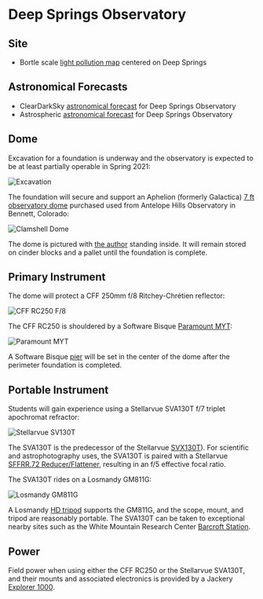 # Deep Springs Observatory

## Site

* Bortle scale [light pollution map](https://darksitefinder.com/maps/world.html#10/37.3749/-117.9802) centered on Deep Springs

## Astronomical Forecasts

* ClearDarkSky [astronomical forecast](https://www.cleardarksky.com/c/DpSprObCAkey.html?1) for Deep Springs Observatory
* Astrospheric [astronomical forecast](https://www.astrospheric.com/?Latitude=37.3749&Longitude=-117.9802) for Deep Springs Observatory

## Dome

Excavation for a foundation is underway and the observatory is expected to be at least partially operable in Spring 2021:

![Excavation](./photos/ExcavationUnderSmokySkies.jpeg)

The foundation will secure and support an Aphelion (formerly Galactica) [7 ft observatory dome](https://www.apheliondomes.com/products.html) purchased used from Antelope Hills Observatory in Bennett, Colorado:

![Clamshell Dome](./photos/ClamshellDome.jpeg)

The dome is pictured with [the author](../) standing inside. It will remain stored on cinder blocks and a pallet until the foundation is complete.

## Primary Instrument

The dome will protect a CFF 250mm f/8 Ritchey-Chr&eacute;tien reflector:

![CFF RC250 F/8](./photos/250mm-1308-1200x900.jpg)

The CFF RC250 is shouldered by a Software Bisque [Paramount MYT](https://www.bisque.com/product/paramount-myt-portable-robotic-telescope-mount/):

![Paramount MYT](./photos/ParamountMYT.jpg)

A Software Bisque [pier](https://www.bisque.com/product/mx-pier/) will be set in the center of the dome after the perimeter foundation is completed.

## Portable Instrument

Students will gain experience using a Stellarvue SVA130T f/7 triplet apochromat refractor:

![Stellarvue SV130T](./photos/SVA130EDT.png)

The SVA130T is the predecessor of the Stellarvue [SVX130T](https://www.stellarvue.com/svx130t/)). For scientific and astrophotography uses, the SVA130T is paired with a Stellarvue [SFFRR.72 Reducer/Flattener](https://www.cameraconcepts.com/stellarvue-stellarvue-sffr72-130-25-48-reducer-fla.html), resulting in an f/5 effective focal ratio.

The SVA130T rides on a Losmandy GM811G:

![Losmandy GM811G](./photos/GM811G.jpeg)

A Losmandy [HD tripod](http://store.losmandy.com/fhd-ma) supports the GM811G, and the scope, mount, and tripod are reasonably portable. The SVA130T can be taken to exceptional nearby sites such as the White Mountain Research Center [Barcroft Station](https://www.wmrc.edu/facilities/bar/default.html).

## Power

Field power when using either the CFF RC250 or the Stellarvue SVA130T, and their mounts and associated electronics is provided by a Jackery [Explorer 1000](https://www.jackery.com/products/explorer-1000-portable-power-station).
